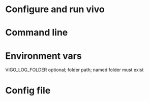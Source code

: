# Configure and run vivo

# Command line


# Environment vars

VIGO_LOG_FOLDER   optional; folder path; named folder must exist

# Config file


